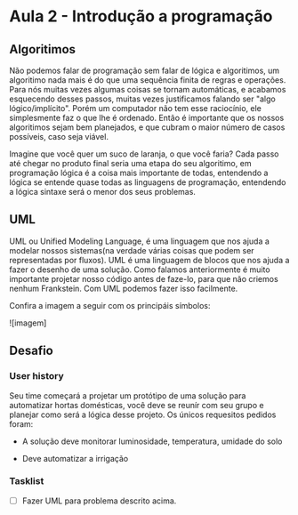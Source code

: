# Aula 2 - Introdução a programação

## Algoritimos

Não podemos falar de programação sem falar de lógica e algoritimos, um algoritimo nada mais é do que uma sequência finita de regras e operações. Para nós muitas vezes algumas coisas se tornam automáticas, e acabamos esquecendo desses passos, muitas vezes justificamos falando ser "algo lógico/implícito". Porém um computador não tem esse raciocínio, ele simplesmente faz o que lhe é ordenado. Então é importante que os nossos algoritimos sejam bem planejados, e que cubram o maior número de casos possíveis, caso seja viável.

Imagine que você quer um suco de laranja, o que você faria? Cada passo até chegar no produto final seria uma etapa do seu algoritimo, em programação lógica é a coisa mais importante de todas, entendendo a lógica se entende quase todas as linguagens de programação, entendendo a lógica sintaxe será o menor dos seus problemas.

## UML

UML ou Unified Modeling Language, é uma linguagem que nos ajuda a modelar nossos sistemas(na verdade várias coisas que podem ser representadas por fluxos). UML é uma linguagem de blocos que nos ajuda a fazer o desenho de uma solução.
Como falamos anteriormente é muito importante projetar nosso código antes de faze-lo, para que não criemos nenhum Frankstein. Com UML podemos fazer isso facilmente.

Confira a imagem a seguir com os principáis símbolos:

![imagem]


## Desafio

### User history

Seu time começará a projetar um protótipo de uma solução para automatizar hortas domésticas, você deve se reunír com seu grupo e planejar como será a lógica desse projeto. Os únicos requesitos pedidos foram:

* A solução deve monitorar luminosidade, temperatura, umidade do solo

* Deve automatizar a irrigação


### Tasklist

* [ ] Fazer UML para problema descrito acima.
